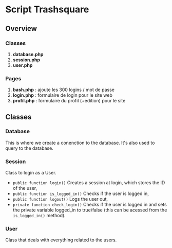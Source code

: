 # Script Trashsquare

## Overview

### Classes

1. **database.php**
2. **session.php**
3. **user.php**

### Pages

1. **bash.php** : ajoute les 300 logins / mot de passe 
2. **login.php** : formulaire de login pour le site web
3. **profil.php** : formulaire du profil (+edition) pour le site

## Classes

### Database

This is where we create a conenction to the database. It's also used to query to the database.

### Session
Class to login as a User.
 
* `public function login()` Creates a session at login, which stores the ID of the user,
* `public function is_logged_in()` Checks if the user is logged in,
* `public function logout()` Logs the user out,
* `private function check_login()` Checks if the user is logged in and sets the private variable logged_in to true/false (this can be acessed from the `is_logged_in()` method).

### User

Class that deals with everything related to the users.


